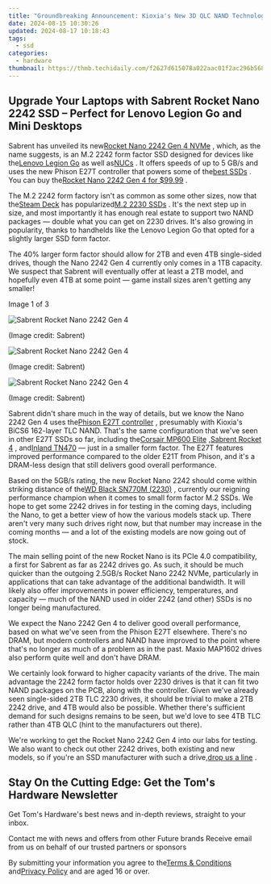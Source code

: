 ```yaml
---
title: "Groundbreaking Announcement: Kioxia's New 3D QLC NAND Technology Paves Way for Massive 16TB M.n SSDs in the Near Future"
date: 2024-08-15 10:30:26
updated: 2024-08-17 10:18:43
tags:
  - ssd
categories:
  - hardware
thumbnail: https://thmb.techidaily.com/f2627d615078a022aac01f2ac296b5686dd1961363c86f4dc647d0978a6f7aed.jpg
---
```


## Upgrade Your Laptops with Sabrent Rocket Nano 2242 SSD – Perfect for Lenovo Legion Go and Mini Desktops

Sabrent has unveiled its new[Rocket Nano 2242 Gen 4 NVMe](https://sabrent.com/collections/internal-memory/products/sb-2142-1tb) , which, as the name suggests, is an M.2 2242 form factor SSD designed for devices like the[Lenovo Legion Go](https://tools.techidaily.com) as well as[NUCs](https://tools.techidaily.com) . It offers speeds of up to 5 GB/s and uses the new Phison E27T controller that powers some of the[best SSDs](https://tools.techidaily.com) . You can buy the[Rocket Nano 2242 Gen 4 for $99.99](https://target.georiot.com/Proxy.ashx?tsid=45723&GR%5FURL=https%3A%2F%2Famazon.com%2Fdp%2FB0D3FMCPRG%3Ftag%3Dhawk-future-20%26ascsubtag%3Dtomshardware-us-6860222424393331973-20) .  
  
 The M.2 2242 form factory isn't as common as some other sizes, now that the[Steam Deck](https://tools.techidaily.com) has popularized[M.2 2230 SSDs](https://tools.techidaily.com) . It's the next step up in size, and most importantly it has enough real estate to support two NAND packages — double what you can get on 2230 drives. It's also growing in popularity, thanks to handhelds like the Lenovo Legion Go that opted for a slightly larger SSD form factor.  
  
 The 40% larger form factor should allow for 2TB and even 4TB single-sided drives, though the Nano 2242 Gen 4 currently only comes in a 1TB capacity. We suspect that Sabrent will eventually offer at least a 2TB model, and hopefully even 4TB at some point — game install sizes aren't getting any smaller!

 Image 1 of 3

![Sabrent Rocket Nano 2242 Gen 4](https://vanilla.futurecdn.net/cyclingnews/media/img/missing-image.svg)

 (Image credit: Sabrent)

![Sabrent Rocket Nano 2242 Gen 4](https://vanilla.futurecdn.net/cyclingnews/media/img/missing-image.svg)

 (Image credit: Sabrent)

![Sabrent Rocket Nano 2242 Gen 4](https://vanilla.futurecdn.net/cyclingnews/media/img/missing-image.svg)

 (Image credit: Sabrent)

 Sabrent didn't share much in the way of details, but we know the Nano 2242 Gen 4 uses the[Phison E27T controller](https://tools.techidaily.com) , presumably with Kioxia's BiCS6 162-layer TLC NAND. That's the same configuration that we've seen in other E27T SSDs so far, including the[Corsair MP600 Elite](https://tools.techidaily.com) ,[Sabrent Rocket 4](https://tools.techidaily.com) , and[Inland TN470](https://tools.techidaily.com) — just in a smaller form factor. The E27T features improved performance compared to the older E21T from Phison, and it's a DRAM-less design that still delivers good overall performance.  
  
 Based on the 5GB/s rating, the new Rocket Nano 2242 should come within striking distance of the[WD Black SN770M (2230)](https://tools.techidaily.com) , currently our reigning performance champion when it comes to small form factor M.2 SSDs. We hope to get some 2242 drives in for testing in the coming days, including the Nano, to get a better view of how the various models stack up. There aren't very many such drives right now, but that number may increase in the coming months — and a lot of the existing models are now going out of stock.  
  
 The main selling point of the new Rocket Nano is its PCIe 4.0 compatibility, a first for Sabrent as far as 2242 drives go. As such, it should be much quicker than the outgoing 2.5GB/s Rocket Nano 2242 NVMe, particularly in applications that can take advantage of the additional bandwidth. It will likely also offer improvements in power efficiency, temperatures, and capacity — much of the NAND used in older 2242 (and other) SSDs is no longer being manufactured.  
  
 We expect the Nano 2242 Gen 4 to deliver good overall performance, based on what we've seen from the Phison E27T elsewhere. There's no DRAM, but modern controllers and NAND have improved to the point where that's no longer as much of a problem as in the past. Maxio MAP1602 drives also perform quite well and don't have DRAM.  
  
 We certainly look forward to higher capacity variants of the drive. The main advantage the 2242 form factor holds over 2230 drives is that it can fit two NAND packages on the PCB, along with the controller. Given we've already seen single-sided 2TB TLC 2230 drives, it should be trivial to make a 2TB 2242 drive, and 4TB would also be possible. Whether there's sufficient demand for such designs remains to be seen, but we'd love to see 4TB TLC rather than 4TB QLC (hint to the manufacturers out there).  
  
 We're working to get the Rocket Nano 2242 Gen 4 into our labs for testing. We also want to check out other 2242 drives, both existing and new models, so if you're an SSD manufacturer with such a drive,[drop us a line](https://tools.techidaily.com) .

## Stay On the Cutting Edge: Get the Tom's Hardware Newsletter

 Get Tom's Hardware's best news and in-depth reviews, straight to your inbox.

 Contact me with news and offers from other Future brands  Receive email from us on behalf of our trusted partners or sponsors

 By submitting your information you agree to the[Terms & Conditions](https://futureplc.com/terms-conditions/) and[Privacy Policy](https://futureplc.com/privacy-policy/) and are aged 16 or over.

<ins class="adsbygoogle"
     style="display:block"
     data-ad-format="autorelaxed"
     data-ad-client="ca-pub-7571918770474297"
     data-ad-slot="1223367746"></ins>



<ins class="adsbygoogle"
     style="display:block"
     data-ad-client="ca-pub-7571918770474297"
     data-ad-slot="8358498916"
     data-ad-format="auto"
     data-full-width-responsive="true"></ins>
